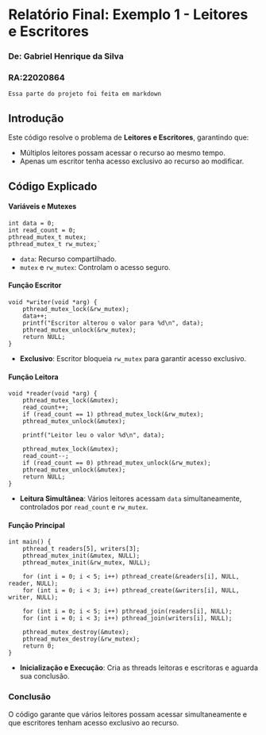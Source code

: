 ﻿
# Relatório Final: Exemplo 1 - Leitores e Escritores

### De: Gabriel Henrique da Silva
### RA:22020864
``` 
Essa parte do projeto foi feita em markdown
```

## Introdução

Este código resolve o problema de  **Leitores e Escritores**, garantindo que:

-   Múltiplos leitores possam acessar o recurso ao mesmo tempo.
-   Apenas um escritor tenha acesso exclusivo ao recurso ao modificar.

## Código Explicado

#### Variáveis e Mutexes
```
int data = 0;               
int read_count = 0;         
pthread_mutex_t mutex;      
pthread_mutex_t rw_mutex;`
```

-   `data`: Recurso compartilhado.
-   `mutex`  e  `rw_mutex`: Controlam o acesso seguro.

#### Função Escritor
```
void *writer(void *arg) {
    pthread_mutex_lock(&rw_mutex);
    data++;
    printf("Escritor alterou o valor para %d\n", data);
    pthread_mutex_unlock(&rw_mutex);
    return NULL;
}
```

-   **Exclusivo**: Escritor bloqueia  `rw_mutex`  para garantir acesso exclusivo.

#### Função Leitora

```
void *reader(void *arg) {
    pthread_mutex_lock(&mutex);
    read_count++;
    if (read_count == 1) pthread_mutex_lock(&rw_mutex);
    pthread_mutex_unlock(&mutex);

    printf("Leitor leu o valor %d\n", data);

    pthread_mutex_lock(&mutex);
    read_count--;
    if (read_count == 0) pthread_mutex_unlock(&rw_mutex);
    pthread_mutex_unlock(&mutex);
    return NULL;
}
```

-   **Leitura Simultânea**: Vários leitores acessam  `data`  simultaneamente, controlados por  `read_count`  e  `rw_mutex`.

#### Função Principal
```
int main() {
    pthread_t readers[5], writers[3];
    pthread_mutex_init(&mutex, NULL);
    pthread_mutex_init(&rw_mutex, NULL);

    for (int i = 0; i < 5; i++) pthread_create(&readers[i], NULL, reader, NULL);
    for (int i = 0; i < 3; i++) pthread_create(&writers[i], NULL, writer, NULL);

    for (int i = 0; i < 5; i++) pthread_join(readers[i], NULL);
    for (int i = 0; i < 3; i++) pthread_join(writers[i], NULL);

    pthread_mutex_destroy(&mutex);
    pthread_mutex_destroy(&rw_mutex);
    return 0;
}
```

-   **Inicialização e Execução**: Cria as threads leitoras e escritoras e aguarda sua conclusão.

### Conclusão

O código garante que vários leitores possam acessar simultaneamente e que escritores tenham acesso exclusivo ao recurso.
